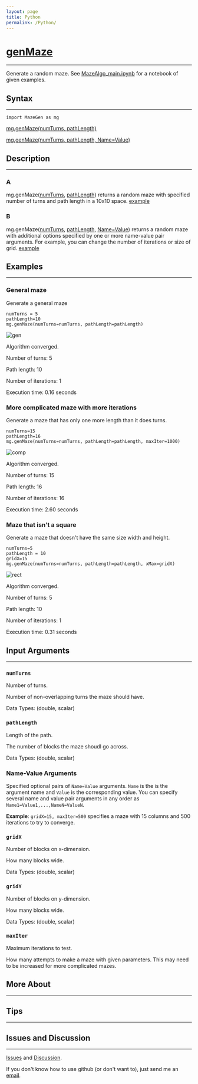 ```yaml
---
layout: page
title: Python
permalink: /Python/
---
```


# [genMaze](https://github.com/tulimid1/Maze_Task/blob/main/MazeGen.py)
---

Generate a random maze. See [MazeAlgo_main.ipynb](https://github.com/tulimid1/Maze_Task/blob/main/MazeAlgo_main.ipynb) for a notebook of given examples. 

## Syntax
---
    import MazeGen as mg

[mg.genMaze(numTurns, pathLength)](#a)

[mg.genMaze(numTurns, pathLength, Name=Value)](#b)

## Description
---
### A
mg.genMaze([numTurns](#numturns), [pathLength](#pathlength)) returns a random maze with specified number of turns and path length in a 10x10 space. [example](#general-maze)

### B 
mg.genMaze([numTurns](#numturns), [pathLength](#pathlength), [Name=Value](#name-value-arguments)) returns a random maze with additional options specified by one or more name-value pair arguments. For example, you can change the number of iterations or size of grid. [example](#more-complicated-maze-with-more-iterations)

## Examples 
---
### General maze
Generate a general maze

    numTurns = 5
    pathLength=10
    mg.genMaze(numTurns=numTurns, pathLength=pathLength)

![gen](/assets/genPy.png)

Algorithm converged.

Number of turns: 5

Path length: 10

Number of iterations: 1

Execution time: 0.16 seconds

### More complicated maze with more iterations
Generate a maze that has only one more length than it does turns.

    numTurns=15
    pathLength=16
    mg.genMaze(numTurns=numTurns, pathLength=pathLength, maxIter=1000)
    
![comp](/assets/compPy.png)

Algorithm converged.

Number of turns: 15

Path length: 16

Number of iterations: 16

Execution time: 2.60 seconds

### Maze that isn't a square
Generate a maze that doesn't have the same size width and height.

    numTurns=5
    pathLength = 10
    gridX=15
    mg.genMaze(numTurns=numTurns, pathLength=pathLength, xMax=gridX)
    
![rect](/assets/rectPy.png)

Algorithm converged.

Number of turns: 5

Path length: 10

Number of iterations: 1

Execution time: 0.31 seconds

## Input Arguments
---
### ```numTurns```
Number of turns.

Number of non-overlapping turns the maze should have. 

Data Types: (double, scalar)

### ```pathLength```
Length of the path.

The number of blocks the maze shoudl go across. 

Data Types: (double, scalar)

### Name-Value Arguments

Specified optional pairs of ```Name=Value``` arguments. ```Name``` is the is the argument name and ```Value``` is the corresponding value. You can specify several name and value pair arguments in any order as ```Name1=Value1,...,NameN=ValueN```. 

**Example**: ```gridX=15, maxIter=500``` specifies a maze with 15 columns and 500 iterations to try to converge. 

### ```gridX```
Number of blocks on x-dimension. 

How many blocks wide. 

Data Types: (double, scalar)

### ```gridY```
Number of blocks on y-dimension. 

How many blocks wide. 

Data Types: (double, scalar)

### ```maxIter```
Maximum iterations to test.

How many attempts to make a maze with given parameters. This may need to be increased for more complicated mazes. 

## More About 
---

## Tips 
---

## Issues and Discussion 
---

[Issues](https://github.com/tulimid1/Maze_Task/issues) and [Discussion](https://github.com/tulimid1/Maze_Task/discussions).

If you don't know how to use github (or don't want to), just send me an [email](mailto:tulimid@udel.edu). 
